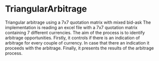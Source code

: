 # TriangularArbitrage
Triangular arbitrage using a 7x7 quotation matrix with mixed bid-ask 
The implementation is reading an excel file with a 7x7 quotation matrix containing 7 different currencies. 
The aim of the process is to identify arbitrage opportunities. Firstly, it controls if there is an indication of arbitrage for every couple of currency. 
In case that there an indication it proceeds with the arbitrage. Finally, it presents the results of the arbitrage process.
